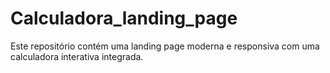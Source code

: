 # Calculadora_landing_page
Este repositório contém uma landing page moderna e responsiva com uma calculadora interativa integrada.
